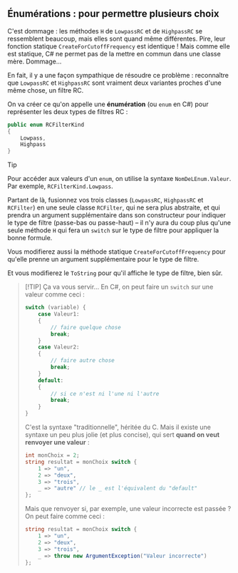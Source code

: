 ## Énumérations : pour permettre plusieurs choix

C'est dommage : les méthodes `H` de `LowpassRC` et de `HighpassRC` se ressemblent beaucoup, mais elles sont quand même différentes. Pire, leur fonction statique `CreateForCutoffFrequency` est identique ! Mais comme elle est statique, C# ne permet pas de la mettre en commun dans une classe mère. Dommage...

En fait, il y a une façon sympathique de résoudre ce problème : reconnaître que `LowpassRC` et `HighpassRC` sont vraiment deux variantes proches d'une même chose, un filtre RC.

On va créer ce qu'on appelle une **énumération** (ou `enum` en C#) pour représenter les deux types de filtres RC :

```csharp
public enum RCFilterKind
{
    Lowpass,
    Highpass
}
```

> [!TIP]
> Pour accéder aux valeurs d'un `enum`, on utilise la syntaxe `NomDeLEnum.Valeur`. Par exemple, `RCFilterKind.Lowpass`.

Partant de là, fusionnez vos trois classes (`LowpassRC`, `HighpassRC` et `RCFilter`) en une seule classe `RCFilter`, qui ne sera plus abstraite, et qui prendra un argument supplémentaire dans son constructeur pour indiquer le type de filtre (passe-bas ou passe-haut) – il n'y aura du coup plus qu'une seule méthode `H` qui fera un `switch` sur le type de filtre pour appliquer la bonne formule.

Vous modifierez aussi la méthode statique `CreateForCutoffFrequency` pour qu'elle prenne un argument supplémentaire pour le type de filtre.

Et vous modifierez le `ToString` pour qu'il affiche le type de filtre, bien sûr.

> [!TIP] Ça va vous servir...
> En C#, on peut faire un `switch` sur une valeur comme ceci :
> ```csharp
> switch (variable) {
>     case Valeur1:
>     {
>         // faire quelque chose
>         break;
>     }
>     case Valeur2:
>     {
>         // faire autre chose
>         break;
>     }
>     default:
>     {
>         // si ce n'est ni l'une ni l'autre
>         break;
>     }
> }
> ```
> C'est la syntaxe "traditionnelle", héritée du C. Mais il existe une syntaxe un peu plus jolie (et plus concise), qui sert **quand on veut renvoyer une valeur** :
> ```csharp
> int monChoix = 2;
> string resultat = monChoix switch {
>     1 => "un",
>     2 => "deux",
>     3 => "trois",
>     _ => "autre" // le _ est l'équivalent du "default"
> };
> ```
> Mais que renvoyer si, par exemple, une valeur incorrecte est passée ? On peut faire comme ceci :
> ```csharp
> string resultat = monChoix switch {
>     1 => "un",
>     2 => "deux",
>     3 => "trois",
>     _ => throw new ArgumentException("Valeur incorrecte")
> };
> ```